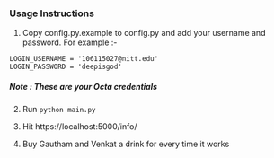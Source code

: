 ### Usage Instructions

1. Copy config.py.example to config.py and add your username and password. For example :-
```
LOGIN_USERNAME = '106115027@nitt.edu'
LOGIN_PASSWORD = 'deepisgod'
```
##### Note : These are your Octa credentials

2. Run ```python main.py```

3. Hit https://localhost:5000/info/<username>

4. Buy Gautham and Venkat a drink for every time it works
